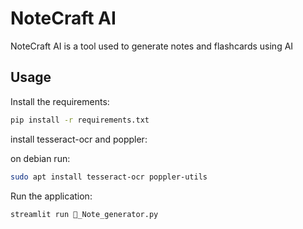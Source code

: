 # NoteCraft AI

NoteCraft AI is a tool used to generate notes and flashcards using AI

## Usage

Install the requirements:

```bash
pip install -r requirements.txt
```

install tesseract-ocr and poppler:

on debian run:

```bash
sudo apt install tesseract-ocr poppler-utils
```

Run the application:
```bash
streamlit run 📝_Note_generator.py
```